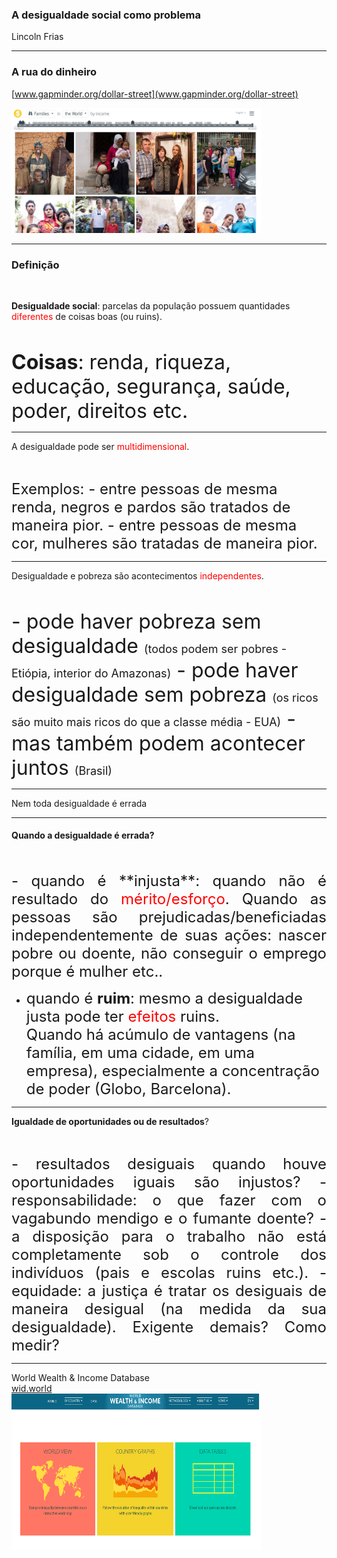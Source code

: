 
### A desigualdade social como problema
Lincoln Frias

---

### A rua do dinheiro

[www.gapminder.org/dollar-street](www.gapminder.org/dollar-street)

 <img src="imagens/dollar_street.jpg" width="400" height="200">

---

### Definição

<br>

**Desigualdade social**: parcelas da população possuem quantidades <font color="red">diferentes</font> de coisas boas (ou ruins).

<br>

 <font size="6">**Coisas**: renda, riqueza, educação, segurança, saúde, poder, direitos etc.</font>

---

A desigualdade pode ser <font color="red">multidimensional</font>.

<br>

<p align="left">
<font size="5">Exemplos:   
- entre pessoas de mesma renda, negros e pardos são tratados de maneira pior.    
- entre pessoas de mesma cor, mulheres são tratadas de maneira pior.</font></p>    

---

Desigualdade e pobreza são acontecimentos <font color="red">independentes</font>.

<br>

<p align="left">
<font size="6">
- pode haver pobreza sem desigualdade    
<font size="4">(todos podem ser pobres - Etiópia, interior do Amazonas)</font>    
- pode haver desigualdade sem pobreza    
<font size="4">(os ricos são muito mais ricos do que a classe média - EUA)</font>   
- mas também podem acontecer juntos    
<font size="4">(Brasil)</font></font></p>

---

Nem toda desigualdade é errada   

---

#### Quando a desigualdade é errada?

<br>

<p align="justify">
<font size="5">
- quando é **injusta**: quando não é resultado do <font color="red">mérito/esforço</font>.   
Quando as pessoas são prejudicadas/beneficiadas independentemente de suas ações: nascer pobre ou doente, não conseguir o emprego porque é mulher etc..   

<br>

- quando é **ruim**: mesmo a desigualdade justa pode ter <font color="red">efeitos</font> ruins.   
Quando há acúmulo de vantagens (na família, em uma cidade, em uma empresa), especialmente a concentração de poder (Globo, Barcelona).
</font></p>

---

**Igualdade de oportunidades ou de resultados**?

<br>

<p align="justify">
<font size="5">
- resultados desiguais quando houve oportunidades iguais são injustos?  
- responsabilidade: o que fazer com o vagabundo mendigo e o fumante doente?  
- a disposição para o trabalho não está completamente sob o controle dos indivíduos (pais e escolas ruins etc.).  
- equidade: a justiça é tratar os desiguais de maneira desigual (na medida da sua desigualdade). Exigente demais? Como medir?
</font></p>

---

World Wealth & Income Database  
[wid.world](wid.world)    
<img src="imagens/wid.png" width="400" height="250">
